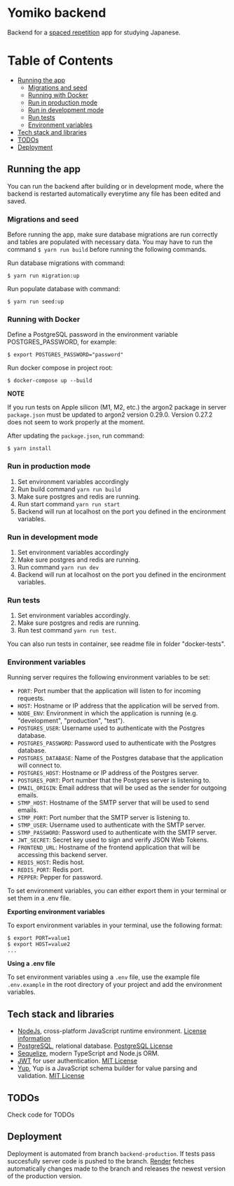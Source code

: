 # Yomiko backend

Backend for a [spaced repetition](https://en.wikipedia.org/wiki/Spaced_repetition) app for studying Japanese.

# Table of Contents

* [Running the app](#running-the-app)
    * [Migrations and seed](#migrations-and-seed)
    * [Running with Docker](#running-with-docker)
    * [Run in production mode](#run-in-production-mode)
    * [Run in development mode](#run-in-development-mode)
    * [Run tests](#run-tests)
    * [Environment variables](#environment-variables)
* [Tech stack and libraries](#tech-stack-and-libraries)
* [TODOs](#todos)
* [Deployment](#deployment)

## Running the app

You can run the backend after building or in development mode, where the backend is restarted automatically everytime
any file has been edited and saved.

### Migrations and seed

Before running the app, make sure database migrations are run correctly and tables are populated with necessary data.
You may have to run the command `$ yarn run build` before running the following commands.

Run database migrations with command:
```
$ yarn run migration:up
```

Run populate database with command:
```
$ yarn run seed:up
```

### Running with Docker

Define a PostgreSQL password in the environment variable POSTGRES_PASSWORD, for example:
```
$ export POSTGRES_PASSWORD="password"
```

Run docker compose in project root:
```
$ docker-compose up --build
```

**NOTE**

If you run tests on Apple silicon (M1, M2, etc.) the argon2 package in server `package.json` must be updated to
argon2 version 0.29.0. Version 0.27.2 does not seem to work properly at the moment.

After updating the `package.json`, run command:
```
$ yarn install
```

### Run in production mode

1. Set environment variables accordingly
2. Run build command `yarn run build`
3. Make sure postgres and redis are running.
4. Run start command `yarn run start`
5. Backend will run at localhost on the port you defined in the encironment variables.

### Run in development mode

1. Set environment variables accordingly
2. Make sure postgres and redis are running.
3. Run command `yarn run dev`
4. Backend will run at localhost on the port you defined in the encironment variables.

### Run tests

1. Set environment variables accordingly.
2. Make sure postgres and redis are running.
3. Run test command `yarn run test`.

You can also run tests in container, see readme file in folder "docker-tests".

### Environment variables

Running server requires the following environment variables to be set:

* `PORT`: Port number that the application will listen to for incoming requests.
* `HOST`: Hostname or IP address that the application will be served from.
* `NODE_ENV`: Environment in which the application is running (e.g. "development", "production", "test").
* `POSTGRES_USER`: Username used to authenticate with the Postgres database.
* `POSTGRES_PASSWORD`: Password used to authenticate with the Postgres database.
* `POSTGRES_DATABASE`: Name of the Postgres database that the application will connect to.
* `POSTGRES_HOST`: Hostname or IP address of the Postgres server.
* `POSTGRES_PORT`: Port number that the Postgres server is listening to.
* `EMAIL_ORIGIN`: Email address that will be used as the sender for outgoing emails.
* `STMP_HOST`: Hostname of the SMTP server that will be used to send emails.
* `STMP_PORT`: Port number that the SMTP server is listening to.
* `STMP_USER`: Username used to authenticate with the SMTP server.
* `STMP_PASSWORD`: Password used to authenticate with the SMTP server.
* `JWT_SECRET`: Secret key used to sign and verify JSON Web Tokens.
* `FRONTEND_URL`: Hostname of the frontend application that will be accessing this backend server.
* `REDIS_HOST`: Redis host.
* `REDIS_PORT`: Redis port.
* `PEPPER`: Pepper for password.

To set environment variables, you can either export them in your terminal or set them in a .env file.

**Exporting environment variables**

To export environment variables in your terminal, use the following format:
```
$ export PORT=value1
$ export HOST=value2
...
```

**Using a .env file**

To set environment variables using a `.env` file, use the example file `.env.example`
in the root directory of your project and add the environment variables.

## Tech stack and libraries

- [NodeJs](https://nodejs.org/en/), cross-platform JavaScript runtime environment. [License information](https://github.com/nodejs/node/blob/main/LICENSE)
- [PostgreSQL](https://www.postgresql.org/), relational database. [PostgreSQL License](https://www.postgresql.org/about/licence/)
- [Sequelize](https://sequelize.org/), modern TypeScript and Node.js ORM.
- [JWT](https://jwt.io/) for user authentication. [MIT License](https://github.com/auth0/node-jsonwebtoken/blob/HEAD/LICENSE)
- [Yup](https://www.npmjs.com/package/yup), Yup is a JavaScript schema builder for value parsing and validation. [MIT License](https://github.com/jquense/yup/blob/master/LICENSE.md)

## TODOs

Check code for TODOs

## Deployment

Deployment is automated from branch `backend-production`. If tests pass succesfully server code is pushed to the branch.
[Render](https://render.com/) fetches automatically changes made to the branch and releases the newest version of the
production version.
